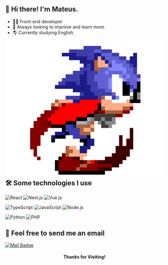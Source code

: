 ## 👋 Hi there! I'm Mateus.

- 👨‍💻 Front-end developer
- 📖 Always looking to improve and learn more.
- 🌎 Currently studying English.

<img align="right" alt="GIF" src="https://raw.githubusercontent.com/mateusneiva/mateusneiva/master/assets/sonic.gif" />

## 🛠 Some technologies I use

![React](https://img.shields.io/badge/-React-333333?style=flat&logo=react) ![Next.js](https://img.shields.io/badge/-Next.js-333333?style=flat&logo=next.js) ![Vue.js](https://img.shields.io/badge/-Vue.js-333333?style=flat&logo=Vue.js)

![TypeScript](https://img.shields.io/badge/-TypeScript-333333?style=flat&logo=typescript) ![JavaScript](https://img.shields.io/badge/-JavaScript-333333?style=flat&logo=javascript) ![Node.js](https://img.shields.io/badge/-Node.js-333333?style=flat&logo=node.js)

![Python](https://img.shields.io/badge/-Python-333333?style=flat&logo=Python) ![PHP](https://img.shields.io/badge/-PHP-333333?style=flat&logo=PHP)

## 💬 Feel free to send me an email

[![Mail Badge](https://img.shields.io/badge/-mateusneiva.dev@gmail.com-c14438?style=flat&logo=Gmail&logoColor=white&link=mailto:mateusneiva.dev@gmail.com.com)](mailto:mateusneiva.dev@gmail.com)


<h4 align="center">Thanks for Visiting!</h4>
